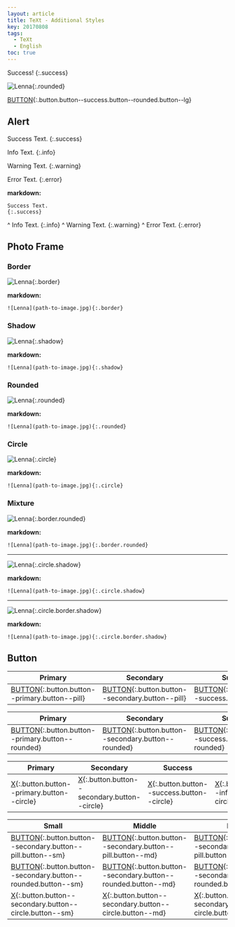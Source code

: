 ```yaml
---
layout: article
title: TeXt - Additional Styles
key: 20170808
tags:
  - TeXt
  - English
toc: true
---
```


Success!
{:.success}

![Lenna](https://raw.githubusercontent.com/kitian616/jekyll-TeXt-theme/master/test/assets/images/lenna.jpg "Lenna_rounded"){:.rounded}

[BUTTON](#){:.button.button--success.button--rounded.button--lg}

<!--more-->

## Alert

Success Text.
{:.success}

Info Text.
{:.info}

Warning Text.
{:.warning}

Error Text.
{:.error}

**markdown:**

    Success Text.
    {:.success}
^
    Info Text.
    {:.info}
^
    Warning Text.
    {:.warning}
^
    Error Text.
    {:.error}

## Photo Frame

### Border

![Lenna](https://raw.githubusercontent.com/kitian616/jekyll-TeXt-theme/master/test/assets/images/lenna.jpg "Lenna_border"){:.border}

**markdown:**

    ![Lenna](path-to-image.jpg){:.border}

### Shadow

![Lenna](https://raw.githubusercontent.com/kitian616/jekyll-TeXt-theme/master/test/assets/images/lenna.jpg "Lenna_shadow"){:.shadow}

**markdown:**

    ![Lenna](path-to-image.jpg){:.shadow}

### Rounded

![Lenna](https://raw.githubusercontent.com/kitian616/jekyll-TeXt-theme/master/test/assets/images/lenna.jpg "Lenna_rounded"){:.rounded}

**markdown:**

    ![Lenna](path-to-image.jpg){:.rounded}

### Circle

![Lenna](https://raw.githubusercontent.com/kitian616/jekyll-TeXt-theme/master/test/assets/images/lenna.jpg "Lenna_circle"){:.circle}

**markdown:**

    ![Lenna](path-to-image.jpg){:.circle}

### Mixture

![Lenna](https://raw.githubusercontent.com/kitian616/jekyll-TeXt-theme/master/test/assets/images/lenna.jpg "Lenna_border+rounded"){:.border.rounded}

**markdown:**

    ![Lenna](path-to-image.jpg){:.border.rounded}

---

![Lenna](https://raw.githubusercontent.com/kitian616/jekyll-TeXt-theme/master/test/assets/images/lenna.jpg "Lenna_circle+shadow"){:.circle.shadow}

**markdown:**

    ![Lenna](path-to-image.jpg){:.circle.shadow}

---

![Lenna](https://raw.githubusercontent.com/kitian616/jekyll-TeXt-theme/master/test/assets/images/lenna.jpg "Lenna_circle+border+shadow"){:.circle.border.shadow}

**markdown:**

    ![Lenna](path-to-image.jpg){:.circle.border.shadow}

## Button

| Primary | Secondary | Success | Info | Warning | Error |
| ---- | ---- | ---- | ---- | ---- | ---- |
| [BUTTON](#){:.button.button--primary.button--pill} | [BUTTON](#){:.button.button--secondary.button--pill} | [BUTTON](#){:.button.button--success.button--pill} | [BUTTON](#){:.button.button--info.button--pill} | [BUTTON](#){:.button.button--warning.button--pill} | [BUTTON](#){:.button.button--error.button--pill} |

| Primary | Secondary | Success | Info | Warning | Error |
| ---- | ---- | ---- | ---- | ---- | ---- |
| [BUTTON](#){:.button.button--primary.button--rounded} | [BUTTON](#){:.button.button--secondary.button--rounded} | [BUTTON](#){:.button.button--success.button--rounded} | [BUTTON](#){:.button.button--info.button--rounded} | [BUTTON](#){:.button.button--warning.button--rounded} | [BUTTON](#){:.button.button--error.button--rounded} |

| Primary | Secondary | Success | Info | Warning | Error |
| ---- | ---- | ---- | ---- | ---- | ---- |
| [X](#){:.button.button--primary.button--circle} | [X](#){:.button.button--secondary.button--circle} | [X](#){:.button.button--success.button--circle} | [X](#){:.button.button--info.button--circle} | [X](#){:.button.button--warning.button--circle} | [X](#){:.button.button--error.button--circle} |

| Small | Middle | Large |
| ---- | ---- | ---- |
| [BUTTON](#){:.button.button--secondary.button--pill.button--sm} | [BUTTON](#){:.button.button--secondary.button--pill.button--md} | [BUTTON](#){:.button.button--secondary.button--pill.button--lg} |
| [BUTTON](#){:.button.button--secondary.button--rounded.button--sm} | [BUTTON](#){:.button.button--secondary.button--rounded.button--md} | [BUTTON](#){:.button.button--secondary.button--rounded.button--lg} |
| [X](#){:.button.button--secondary.button--circle.button--sm} | [X](#){:.button.button--secondary.button--circle.button--md} | [X](#){:.button.button--secondary.button--circle.button--lg} |